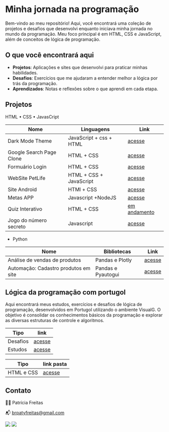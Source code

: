 # Minha jornada na programação

Bem-vindo ao meu repositório! Aqui, você encontrará uma coleção de projetos e desafios que desenvolvi enquanto iniciava minha jornada no mundo da programação. Meu foco principal é em HTML, CSS e JavaScript, além de conceitos de lógica de programação.


## O que você encontrará aqui

- **Projetos**: Aplicações e sites que desenvolvi para praticar minhas habilidades.
- **Desafios**: Exercícios que me ajudaram a entender melhor a lógica por trás da programação.
- **Aprendizados**: Notas e reflexões sobre o que aprendi em cada etapa.

## Projetos

 HTML • CSS • JavasCript

|Nome | Linguagens| Link|
|----|----|----|
|Dark Mode Theme |JavaScript + css + HTML|[acesse]()|
|Google Search Page Clone| HTML + CSS| [acesse](https://github.com/patyfreitasbr/google-search-page-clone)|
|Formuário Login|HTML + CSS| [acesse](https://github.com/patyfreitasbr/formulario-de-login)|
|WebSite PetLife|  HTML + CSS + JavaScript|  [acesse](https://github.com/patyfreitasbr/site-PetLife)
|Site Android| HTMl + CSS|[acesse](https://patyfreitasbr.github.io/HTML5eCSS3-CursoEmVideo/mod2/Desafios/d010-site_android/site-android.html)
|Metas APP| Javascript +NodeJS|[acesse](https://github.com/patyfreitasbr/metas-app)|
|Quiz Interativo|HTML + CSS | [em andamento](https://github.com/patyfreitasbr/HTMLeCSS-estudos/tree/main/projetos/001-quiz-interativo)|
|Jogo do número secreto|Javascript|[acesse](https://github.com/patyfreitasbr/jogo-do-numero-secreto)

* Python

|Nome | Bibliotecas| Link|
|---|---|---|
|Análise de vendas de produtos| Pandas e Plotly |[acesse](https://github.com/patyfreitasbr/HTMLeCSS-estudos/tree/main/html)|
|Automação: Cadastro produtos em site|Pandas e Pyautogui|[acesse](https://github.com/patyfreitasbr/automacoes-e-analise-de-dados-JornadaPython0724/tree/main/cadastro-produto-em-site)|


## Lógica da programação com portugol

Aqui encontrará meus estudos, exercícios e desafios de lógica de programação, desenvolvidos em Portugol utilizando o ambiente VisualG. O objetivo é consolidar os conhecimentos básicos da programação e explorar as diversas estruturas de controle e algoritmos.

| Tipo   | link   |
|--------|---------|
|Desafios|[acesse](https://github.com/patyfreitasbr/HTMLeCSS-estudos/tree/main/logica-da-programa%C3%A7%C3%A3o/desafios)|
|Estudos| [acesse](https://github.com/patyfreitasbr/HTMLeCSS-estudos/tree/main/logica-da-programa%C3%A7%C3%A3o/exercicios)|



| Tipo   | link pasta  |
|--------|---------|
| HTML e CSS |[acesse](https://github.com/patyfreitasbr/primeiros-passos-na-programacao/tree/main/html-css)

## Contato

👩‍💻 Patrícia Freitas

📬 brpatyfreitas@gmail.com

 <div><a href="https://www.linkedin.com/in/patyfreitasbr" target="_blank"><img src="https://img.shields.io/badge/LinkedIn-0077B5?style=for-the-badge&logo=linkedin&logoColor=white" ></a>
  <a href="https://www.instagram.com/patyfreitasbr" target="_blank"><img src="https://img.shields.io/badge/Instagram-E4405F?style=for-the-badge&logo=instagram&logoColor=white" </a></div>







